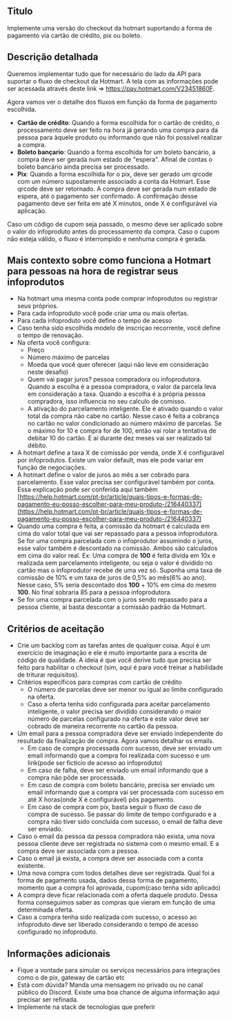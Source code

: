 
## Titulo

Implemente uma versão do checkout da hotmart suportando a forma de pagamento via cartão de crédito, pix ou boleto.

## Descrição detalhada

Queremos implementar tudo que for necessário do lado da API para suportar o fluxo de checkout da Hotmart. A tela com as informações pode ser acessada através deste link => https://pay.hotmart.com/V23451860F. 

Agora vamos ver o detalhe dos fluxos em função da forma de pagamento escolhida. 

* **Cartão de crédito**: Quando a forma escolhida for o cartão de crédito, o processamento deve ser feito na hora já gerando uma compra para da pessoa para àquele produto ou informando que não foi possível realizar a compra. 
* **Boleto bançario**: Quando a forma escolhida for um boleto bancário, a compra deve ser gerada num estado de "espera". Afinal de contas o boleto bancário ainda precisa ser processado. 
* **Pix**: Quando a forma escolhida for o pix, deve ser gerado um qrcode com um número supostamente associado a conta da Hotmart. Esse qrcode deve ser retornado. A compra deve ser gerada num estado de espera, até o pagamento ser confirmado. A confirmação desse pagamento deve ser feita em até X minutos, onde X é configurável via aplicação. 

Caso um código de cupom seja passado, o mesmo deve ser aplicado sobre o valor do infoproduto antes do processamento da compra. Caso o cupom não esteja válido, o fluxo é interrompido e nenhuma compra é gerada. 

## Mais contexto sobre como funciona a Hotmart para pessoas na hora de registrar seus infoprodutos

* Na hotmart uma mesma conta pode comprar infoprodutos ou registrar seus próprios.
* Para cada infoproduto você pode criar uma ou mais ofertas. 
* Para cada infoproduto você define o tempo de acesso
* Caso tenha sido escolhida modelo de inscriçao recorrente, você define o tempo de renovação. 
* Na oferta você configura:
    * Preço
    * Número máximo de parcelas
    * Moeda que você quer oferecer (aqui não leve em consideração neste desafio)
    * Quem vai pagar juros? pessoa compradora ou infoprodutora. Quando a escolha é a pessoa compradora, o valor da parcela leva em consideração a taxa. Quando a escolha é a própria pessoa compradora, isso influencia no seu calculo de comisso. 
    * A ativação do parcelamento inteligente. Ele é ativado quando o valor total da compra não cabe no cartão. Nesse caso é feita a cobrança no cartão no valor condicionado ao número máximo de parcelas. Se o máximo for 10 e compra for de 100, então vai rolar a tentativa de debitar 10 do cartão. E aí durante dez meses vai ser realizado tal débito. 
* A hotmart define a taxa X de comissão por venda, onde X é configurável por infoprodutos. Existe um valor default, mas ele pode variar em função de negociações. 
* A hotmart define o valor de juros ao mês a ser cobrado para parcelamento. Esse valor precisa ser configurável também por conta. Essa explicação pode ser conferida aqui também
[https://help.hotmart.com/pt-br/article/quais-tipos-e-formas-de-pagamento-eu-posso-escolher-para-meu-produto-/216440337](https://help.hotmart.com/pt-br/article/quais-tipos-e-formas-de-pagamento-eu-posso-escolher-para-meu-produto-/216440337)
* Quando uma compra é feita, a comissão da hotmart é calculada em cima do valor total que vai ser repassado para a pessoa infoprodutora. Se for uma compra parcelada com o infoprodutor assumindo o juros, esse valor também é descontado na comissão. Ambos são calculados em cima do valor real. Ex: Uma compra de **100** é feita divida em 10x e realizada sem parcelamento inteligente, ou seja o valor é dividido no cartão mas o infoprodutor recebe de uma vez só. Suponha uma taxa de comissão de 10% e um taxa de juros de 0,5% ao mês(6% ao ano). Nesse caso, 5% seria descontado dos **100** + 10% em cima do mesmo **100**.  No final sobraria 85 para a pessoa infoprodutora. 
* Se for uma compra parcelada com o juros sendo repassado para a pessoa cliente, aí basta descontar a comissão padrão da Hotmart. 

## Critérios de aceitação

* Crie um backlog com as tarefas antes de qualquer coisa. Aqui é um exercício de imaginação e ele é muito importante para a escrita de código de qualidade. A ideia é que você derive tudo que precisa ser feito para habilitar o checkout (sim, aqui é para você treinar a habilidade de triturar requisitos).
* Critérios específicos para compras com cartão de crédito
  * O número de parcelas deve ser menor ou igual ao limite configurado na oferta.
  * Caso a oferta tenha sido configurada para aceitar parcelamento inteligente, o valor precisa ser dividido considerando o maior número de parcelas configurado na oferta e este valor deve ser cobrado de maneira recorrente no cartão da pessoa.  
* Um email para a pessoa compradora deve ser enviado independente do resultado da finalização de compra. Agora vamos detalhar os emails. 
  * Em caso de compra processada com sucesso, deve ser enviado um email informando que a compra foi realizada com sucesso e um link(pode ser ficticio de acesso ao infoproduto)
  * Em caso de falha, deve ser enviado um email informando que a compra não pôde ser processada. 
  * Em caso de compra com boleto bancário, precisa ser enviado um email informando que a compra vai ser processada com sucesso em até X horas(onde X é configurável) pós pagamento. 
  * Em caso de compra com pix, basta seguir o fluxo de caso de compra de sucesso. Se passar do limite de tempo configurado e a compra não tiver sido concluída com sucesso, o email de falha deve ser enviado. 
* Caso o email da pessoa da pessoa compradora não exista, uma nova pessoa cliente deve ser registrada no sistema com o mesmo email. E a compra deve ser associada com a pessoa. 
* Caso o email já exista, a compra deve ser associada com a conta existente. 
* Uma nova compra com todos detalhes deve ser registrada. Qual foi a forma de pagamento usada, dados dessa forma de pagamento, momento que a compra foi aprovada, cupom(caso tenha sido aplicado)
* A compra deve ficar relacionada com a oferta daquele produto. Dessa forma conseguimos saber as compras que vieram em função de uma determinada oferta. 
* Caso a compra tenha sido realizada com sucesso, o acesso ao infoproduto deve ser liberado considerando o tempo de acesso configurado no infoproduto. 

## Informações adicionais

* Fique a vontade para simular os serviços necessários para integrações como o de pix, gateway de cartão etc
* Está com dúvida? Manda uma mensagem no privado ou no canal público do Discord. Existe uma boa chance de alguma informação aqui precisar ser refinada.
* Implemente na stack de tecnologias que preferir
